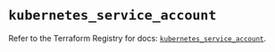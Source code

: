 # `kubernetes_service_account`

Refer to the Terraform Registry for docs: [`kubernetes_service_account`](https://registry.terraform.io/providers/hashicorp/kubernetes/2.35.0/docs/resources/service_account).
